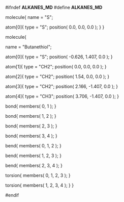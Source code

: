 #ifndef __ALKANES_MD__
#define __ALKANES_MD__

molecule{
  name = "S";
  
  atom[0]{
    type = "S";
    position( 0.0, 0.0, 0.0 );
  }
}
 
molecule{

  name = "Butanethiol";
  
  
  atom[0]{
    type = "S";
    position( -0.626, 1.407, 0.0 );
  }

  atom[1]{
    type = "CH2";
    position( 0.0, 0.0, 0.0 );
  }

  atom[2]{
    type = "CH2";
    position( 1.54, 0.0, 0.0 );
  }

  atom[3]{
    type = "CH2";
    position( 2.166, -1.407, 0.0 );
  }

  atom[4]{
    type = "CH3";
    position( 3.706, -1.407, 0.0 );
  }
  

  

  bond{
    members( 0, 1 );
  }

  bond{
    members( 1, 2 );
  }

  bond{
    members( 2, 3 );
  }

  bond{
    members( 3, 4 );
  }

  
  bend{
    members( 0, 1, 2 );
  }

  bend{
    members( 1, 2, 3 );
  }

  bend{
    members( 2, 3, 4 );
  }

  
  torsion{
    members( 0, 1, 2, 3 );
  }

  torsion{
    members( 1, 2, 3, 4 );
  }
}

#endif
